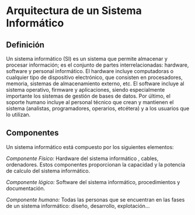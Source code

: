 # Arquitectura de un Sistema Informático

## Definición

Un sistema informático (SI) es un sistema que permite almacenar y procesar información; es el conjunto de partes interrelacionadas: hardware, software y personal informático. El hardware incluye computadoras o cualquier tipo de dispositivo electrónico, que consisten en procesadores, memoria, sistemas de almacenamiento externo, etc. El software incluye al sistema operativo, firmware y aplicaciones, siendo especialmente importante los sistemas de gestión de bases de datos. Por último, el soporte humano incluye al personal técnico que crean y mantienen el sistema (analistas, programadores, operarios, etcétera) y a los usuarios que lo utilizan.

## Componentes

Un sistema informático está compuesto por los siguientes elementos:

*Componente Físico:* Hardware del sistema informático , cables, ordenadores. Estos componentes proporcionan la capacidad y la potencia de calculo del sistema informático.

*Componente lógico:* Software del sistema informático, procedimientos y documentación.

*Componente humano:* Todas las personas que se encuentran en las fases de un sistema informático: diseño, desarrollo, explotación...

